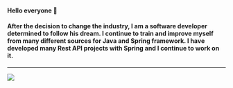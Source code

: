 #### Hello everyone 👋
#### After the decision to change the industry, I am a software developer determined to follow his dream. I continue to train and improve myself from many different sources for Java and Spring framework. I have developed many Rest API projects with Spring and I continue to work on it.

***

  <a href="https://www.linkedin.com/in/batuhankiltac/"> <img src="https://img.shields.io/badge/LinkedIn-0077B5?style=for-the-badge&logo=linkedin&logoColor=white">
